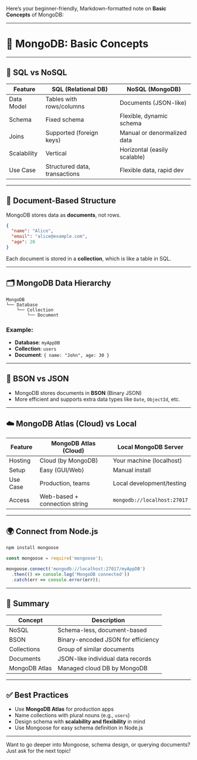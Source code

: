 Here’s your beginner-friendly, Markdown-formatted note on **Basic Concepts** of MongoDB:

---

# 📘 MongoDB: Basic Concepts

---

## 🧾 SQL vs NoSQL

| Feature     | SQL (Relational DB)           | NoSQL (MongoDB)              |
| ----------- | ----------------------------- | ---------------------------- |
| Data Model  | Tables with rows/columns      | Documents (JSON-like)        |
| Schema      | Fixed schema                  | Flexible, dynamic schema     |
| Joins       | Supported (foreign keys)      | Manual or denormalized data  |
| Scalability | Vertical                      | Horizontal (easily scalable) |
| Use Case    | Structured data, transactions | Flexible data, rapid dev     |

---

## 📄 Document-Based Structure

MongoDB stores data as **documents**, not rows.

```json
{
  "name": "Alice",
  "email": "alice@example.com",
  "age": 28
}
```

Each document is stored in a **collection**, which is like a table in SQL.

---

## 🗂️ MongoDB Data Hierarchy

```
MongoDB
└── Database
    └── Collection
        └── Document
```

### Example:

* **Database**: `myAppDB`
* **Collection**: `users`
* **Document**: `{ name: "John", age: 30 }`

---

## 🧱 BSON vs JSON

* MongoDB stores documents in **BSON** (Binary JSON)
* More efficient and supports extra data types like `Date`, `ObjectId`, etc.

---

## ☁️ MongoDB Atlas (Cloud) vs Local

| Feature  | MongoDB Atlas (Cloud)         | Local MongoDB Server        |
| -------- | ----------------------------- | --------------------------- |
| Hosting  | Cloud (by MongoDB)            | Your machine (localhost)    |
| Setup    | Easy (GUI/Web)                | Manual install              |
| Use Case | Production, teams             | Local development/testing   |
| Access   | Web-based + connection string | `mongodb://localhost:27017` |

---

## 🌍 Connect from Node.js

```bash
npm install mongoose
```

```js
const mongoose = require('mongoose');

mongoose.connect('mongodb://localhost:27017/myAppDB')
  .then(() => console.log('MongoDB connected'))
  .catch(err => console.error(err));
```

---

## 🧠 Summary

| Concept       | Description                        |
| ------------- | ---------------------------------- |
| NoSQL         | Schema-less, document-based        |
| BSON          | Binary-encoded JSON for efficiency |
| Collections   | Group of similar documents         |
| Documents     | JSON-like individual data records  |
| MongoDB Atlas | Managed cloud DB by MongoDB        |

---

## ✅ Best Practices

* Use **MongoDB Atlas** for production apps
* Name collections with plural nouns (e.g., `users`)
* Design schema with **scalability and flexibility** in mind
* Use Mongoose for easy schema definition in Node.js

---

Want to go deeper into Mongoose, schema design, or querying documents? Just ask for the next topic!
